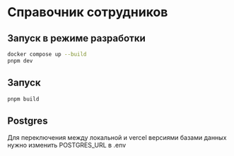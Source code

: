 # Справочник сотрудников

## Запуск в режиме разработки

```sh
docker compose up --build
pnpm dev
```

## Запуск

```sh
pnpm build
```

## Postgres

Для переключения между локальной и vercel версиями базами данных нужно изменить POSTGRES_URL в .env
